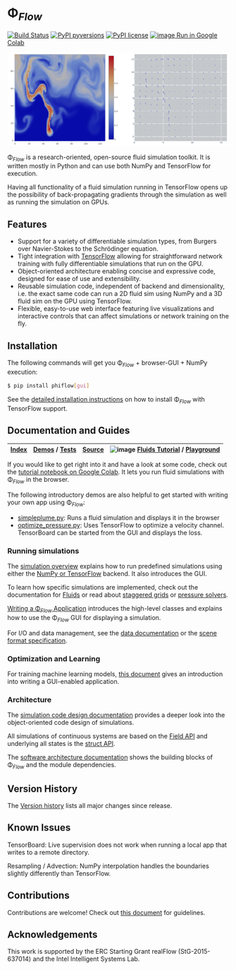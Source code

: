 # Φ<sub>*Flow*</sub>

[![Build Status](https://travis-ci.com/tum-pbs/PhiFlow.svg?token=8vG2QPsZzeswTApmkekH&branch=master)](https://travis-ci.com/tum-pbs/PhiFlow)
[![PyPI pyversions](https://img.shields.io/pypi/pyversions/phiflow.svg)](https://pypi.org/project/phiflow/)
[![PyPI license](https://img.shields.io/pypi/l/phiflow.svg)](https://pypi.org/project/phiflow/)
[![image](https://www.tensorflow.org/images/colab_logo_32px.png) Run in Google Colab](https://colab.research.google.com/drive/1S21OY8hzh1oZK2wQyL3BNXvSlrMTtRbV#offline=true&sandboxMode=true)

![Gui](documentation/figures/WebInterface.png)

Φ<sub>*Flow*</sub> is a research-oriented, open-source fluid simulation toolkit.
It is written mostly in Python and can use both NumPy and TensorFlow for execution.

Having all functionality of a fluid simulation running in TensorFlow opens up the possibility of back-propagating gradients through the simulation as well as running the simulation on GPUs.

## Features

- Support for a variety of differentiable simulation types, from Burgers over Navier-Stokes to the Schrödinger equation.
- Tight integration with [TensorFlow](https://www.tensorflow.org/) allowing for straightforward network training with fully differentiable simulations that run on the GPU.
- Object-oriented architecture enabling concise and expressive code, designed for ease of use and extensibility.
- Reusable simulation code, independent of backend and dimensionality, i.e. the exact same code can run a 2D fluid sim using NumPy and a 3D fluid sim on the GPU using TensorFlow.
- Flexible, easy-to-use web interface featuring live visualizations and interactive controls that can affect simulations or network training on the fly.

## Installation

The following commands will get you Φ<sub>*Flow*</sub> + browser-GUI + NumPy execution:

```bash
$ pip install phiflow[gui]
```

See the [detailed installation instructions](documentation/Installation_Instructions.md) on how to install Φ<sub>*Flow*</sub>
with TensorFlow support.

## Documentation and Guides

| [Index](documentation) | [Demos](demos) / [Tests](tests) | [Source](phi) | ![image](https://www.tensorflow.org/images/colab_logo_32px.png) [Fluids Tutorial](https://colab.research.google.com/drive/1S21OY8hzh1oZK2wQyL3BNXvSlrMTtRbV#offline=true&sandboxMode=true) / [Playground](https://colab.research.google.com/drive/1zBlQbmNguRt-Vt332YvdTqlV4DBcus2S#offline=true&sandboxMode=true) |
|------------------------|---------------------------------|---------------| -----------------------------|

If you would like to get right into it and have a look at some code, check out the
[tutorial notebook on Google Colab](https://colab.research.google.com/drive/1S21OY8hzh1oZK2wQyL3BNXvSlrMTtRbV#offline=true&sandboxMode=true).
It lets you run fluid simulations with Φ<sub>*Flow*</sub> in the browser.

The following introductory demos are also helpful to get started with writing your own app using Φ<sub>*Flow*</sub>:

- [simpleplume.py](./demos/simpleplume.py): Runs a fluid simulation and displays it in the browser
- [optimize_pressure.py](./demos/optimize_pressure.py): Uses TensorFlow to optimize a velocity channel. TensorBoard can be started from the GUI and displays the loss.


### Running simulations

The [simulation overview](documentation/Simulation_Overview.md) explains how to run predefined simulations using either the [NumPy or TensorFlow](documentation/NumPy_and_TensorFlow_Execution.md) backend. It also introduces the GUI.

To learn how specific simulations are implemented, check out the documentation for [Fluids](documentation/Fluid_Simulation.md) or read about [staggered grids](documentation/Staggered_Grids.md) or [pressure solvers](documentation/Pressure_Solvers.md).

[Writing a Φ<sub>*Flow*</sub> Application](documentation/Web_Interface.md) introduces the high-level classes and explains how to use the Φ<sub>*Flow*</sub> GUI for displaying a simulation.

For I/O and data management, see the [data documentation](documentation/Reading_and_Writing_Data.md) or the [scene format specification](documentation/Scene_Format_Specification.md).


### Optimization and Learning

For training machine learning models, [this document](documentation/Interactive_Training_Apps.md) gives an introduction into writing a GUI-enabled application.


### Architecture

The [simulation code design documentation](documentation/Simulation_Architecture.md) provides a deeper look into the object-oriented code design of simulations.

All simulations of continuous systems are based on the [Field API](documentation/Fields.md) and underlying all states is the [struct API](documentation/Structs.ipynb).

The [software architecture documentation](documentation/Software_Architecture.md) shows the building blocks of Φ<sub>*Flow*</sub> and the module dependencies.

## Version History

The [Version history](https://github.com/tum-pbs/PhiFlow/releases) lists all major changes since release.

## Known Issues

TensorBoard: Live supervision does not work when running a local app that writes to a remote directory.

Resampling / Advection: NumPy interpolation handles the boundaries slightly differently than TensorFlow.

## Contributions

Contributions are welcome! Check out [this document](documentation/Contributing.md) for guidelines.

## Acknowledgements

This work is supported by the ERC Starting Grant realFlow (StG-2015-637014) and the Intel Intelligent Systems Lab.

